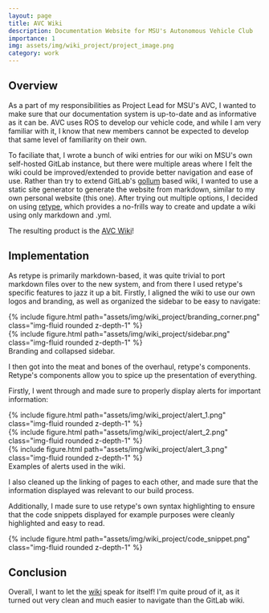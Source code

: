 ```yaml
---
layout: page
title: AVC Wiki
description: Documentation Website for MSU's Autonomous Vehicle Club
importance: 1
img: assets/img/wiki_project/project_image.png
category: work
---
```


## Overview

As a part of my responsibilities as Project Lead for MSU's AVC, I wanted to make sure that our
documentation system is up-to-date and as informative as it can be. AVC uses ROS to develop our vehicle
code, and while I am very familiar with it, I know that new members cannot be expected to develop
that same level of familiarity on their own.

To faciliate that, I wrote a bunch of wiki entries for our wiki on MSU's own self-hosted GitLab instance,
but there were multiple areas where I felt the wiki could be improved/extended to provide better
navigation and ease of use. Rather than try to extend GitLab's [gollum](https://github.com/gollum/gollum)
based wiki, I wanted to use a static site generator to generate the website from markdown, similar to my own
personal website (this one). After trying out multiple options, I decided on using [retype](https://retype.com/),
which provides a no-frills way to create and update a wiki using only markdown and .yml.

The resulting product is the [AVC Wiki](https://msuavc.github.io/avc_wiki/)!

## Implementation

As retype is primarily markdown-based, it was quite trivial to port markdown files over to the new system,
and from there I used retype's specific features to jazz it up a bit. Firstly, I aligned the wiki to use our own logos
and branding, as well as organized the sidebar to be easy to navigate:

<div class="container">
  <div class="row">
    <div class="col-sm">
      {% include figure.html path="assets/img/wiki_project/branding_corner.png" class="img-fluid rounded z-depth-1" %}
    </div>
    <div class="col-sm">
      {% include figure.html path="assets/img/wiki_project/sidebar.png" class="img-fluid rounded z-depth-1" %}
    </div>
  </div>
</div>
<div class="caption">
  Branding and collapsed sidebar.
</div>

I then got into the meat and bones of the overhaul, retype's components. Retype's components allow you to spice up
the presentation of everything.

Firstly, I went through and made sure to properly display alerts for important information:

<div class="container">
  <div class="row">
    <div class="col-sm">
      {% include figure.html path="assets/img/wiki_project/alert_1.png" class="img-fluid rounded z-depth-1" %}
    </div>
  </div>
  <div class="row">
    <div class="col-sm">
      {% include figure.html path="assets/img/wiki_project/alert_2.png" class="img-fluid rounded z-depth-1" %}
    </div>
  </div>
  <div class="row">
    <div class="col-sm">
      {% include figure.html path="assets/img/wiki_project/alert_3.png" class="img-fluid rounded z-depth-1" %}
    </div>
  </div>
</div>
<div class="caption">
  Examples of alerts used in the wiki.
</div>

I also cleaned up the linking of pages to each other, and made sure that the information displayed was relevant to our build process.

Additionally, I made sure to use retype's own syntax highlighting to ensure that the code snippets displayed
for example purposes were cleanly highlighted and easy to read.

<div class="container">
  <div class="row">
    <div class="col-sm">
      {% include figure.html path="assets/img/wiki_project/code_snippet.png" class="img-fluid rounded z-depth-1" %}
    </div>
  </div>
</div>

## Conclusion

Overall, I want to let the [wiki](https://msuavc.github.io/avc_wiki/) speak for itself! I'm quite proud of it, as it turned out very
clean and much easier to navigate than the GitLab wiki.
